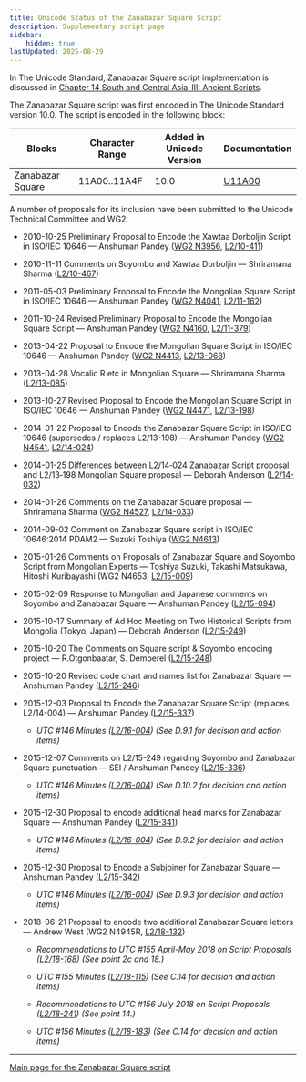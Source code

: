 ```yaml
---
title: Unicode Status of the Zanabazar Square Script
description: Supplementary script page
sidebar:
    hidden: true
lastUpdated: 2025-08-29
---
```


In The Unicode Standard, Zanabazar Square script implementation is discussed in [Chapter 14 South and Central Asia-III: Ancient Scripts](http://www.unicode.org/versions/latest/ch14.pdf).

[comment]: # (end of intro)

[comment]: # (start of blocks)

The Zanabazar Square script was first encoded in The Unicode Standard version 10.0. The script is encoded in the following block:

| Blocks | Character Range | Added in Unicode Version | Documentation |
| ------ | --------------- | ------------------------ | ------------- |
| Zanabazar Square   |  11A00..11A4F  |  10.0  |  [U11A00](http://www.unicode.org/charts/PDF/U11A00.pdf)  |

[comment]: # (end of blocks)

[comment]: # (start of chars)

[comment]: # (end of chars)

[comment]: # (start of rest)

A number of proposals for its inclusion have been submitted to the Unicode Technical Committee and WG2:

- 2010-10-25 Preliminary Proposal to Encode the Xawtaa Dorboljin Script in ISO/IEC 10646 — Anshuman Pandey ([WG2 N3956](https://www.unicode.org/wg2/docs/n3956.pdf), [L2/10-411](http://www.unicode.org/cgi-bin/GetMatchingDocs.pl?L2/10-411))

- 2010-11-11 Comments on Soyombo and Xawtaa Dorboljin — Shriramana Sharma ([L2/10-467](http://www.unicode.org/cgi-bin/GetMatchingDocs.pl?L2/10-467))

- 2011-05-03 Preliminary Proposal to Encode the Mongolian Square Script in ISO/IEC 10646 — Anshuman Pandey ([WG2 N4041](https://www.unicode.org/wg2/docs/n4041.pdf), [L2/11-162](http://www.unicode.org/cgi-bin/GetMatchingDocs.pl?L2/11-162))

- 2011-10-24 Revised Preliminary Proposal to Encode the Mongolian Square Script — Anshuman Pandey ([WG2 N4160](https://www.unicode.org/wg2/docs/n4160.pdf), [L2/11-379](http://www.unicode.org/cgi-bin/GetMatchingDocs.pl?L2/11-379))

- 2013-04-22 Proposal to Encode the Mongolian Square Script in ISO/IEC 10646 — Anshuman Pandey ([WG2 N4413](https://www.unicode.org/wg2/docs/n4413.pdf), [L2/13-068](http://www.unicode.org/cgi-bin/GetMatchingDocs.pl?L2/13-068))

- 2013-04-28 Vocalic R etc in Mongolian Square — Shriramana Sharma ([L2/13-085](http://www.unicode.org/cgi-bin/GetMatchingDocs.pl?L2/13-085))

- 2013-10-27 Revised Proposal to Encode the Mongolian Square Script in ISO/IEC 10646 — Anshuman Pandey ([WG2 N4471](https://www.unicode.org/wg2/docs/n4471.pdf), [L2/13-198](http://www.unicode.org/cgi-bin/GetMatchingDocs.pl?L2/13-198))

- 2014-01-22 Proposal to Encode the Zanabazar Square Script in ISO/IEC 10646 (supersedes / replaces L2/13-198) — Anshuman Pandey    ([WG2 N4541](https://www.unicode.org/wg2/docs/n4541.pdf), [L2/14-024](http://www.unicode.org/cgi-bin/GetMatchingDocs.pl?L2/14-024))

- 2014-01-25 Differences between L2/14‐024 Zanabazar Script proposal and L2/13‐198 Mongolian Square proposal — Deborah Anderson ([L2/14-032](http://www.unicode.org/cgi-bin/GetMatchingDocs.pl?L2/14-032))

- 2014-01-26 Comments on the Zanabazar Square proposal — Shriramana Sharma ([WG2 N4527](https://www.unicode.org/wg2/docs//n4527.pdf), [L2/14-033](http://www.unicode.org/cgi-bin/GetMatchingDocs.pl?L2/14-033))

- 2014-09-02 Comment on Zanabazar Square script in ISO/IEC 10646:2014 PDAM2 — Suzuki Toshiya ([WG2 N4613](https://www.unicode.org/wg2/docs/n4613.pdf))

- 2015-01-26 Comments on Proposals of Zanabazar Square and Soyombo Script from Mongolian Experts — Toshiya Suzuki, Takashi Matsukawa, Hitoshi Kuribayashi (WG2 N4653, [L2/15-009](http://www.unicode.org/cgi-bin/GetMatchingDocs.pl?L2/15-009))

- 2015-02-09 Response to Mongolian and Japanese comments on Soyombo and Zanabazar Square — Anshuman Pandey ([L2/15-094](http://www.unicode.org/cgi-bin/GetMatchingDocs.pl?L2/15-094))

- 2015-10-17 Summary of Ad Hoc Meeting on Two Historical Scripts from Mongolia (Tokyo, Japan) — Deborah Anderson ([L2/15-249](http://www.unicode.org/cgi-bin/GetMatchingDocs.pl?L2/15-249))

- 2015-10-20 The Comments on Square script &amp; Soyombo encoding project — R.Otgonbaatar, S. Demberel ([L2/15-248](http://www.unicode.org/cgi-bin/GetMatchingDocs.pl?L2/15-248))

- 2015-10-20 Revised code chart and names list for Zanabazar Square — Anshuman Pandey ([L2/15-246](http://www.unicode.org/cgi-bin/GetMatchingDocs.pl?L2/15-246))

- 2015-12-03 Proposal to Encode the Zanabazar Square Script (replaces L2/14-004) — Anshuman Pandey ([L2/15-337](http://www.unicode.org/cgi-bin/GetMatchingDocs.pl?L2/15-337))

  - _UTC #146 Minutes ([L2/16-004](http://www.unicode.org/cgi-bin/GetMatchingDocs.pl?L2/16-004)) (See D.9.1 for decision and action items)_

- 2015-12-07 Comments on L2/15-249 regarding Soyombo and Zanabazar Square punctuation — SEI / Anshuman Pandey ([L2/15-336](http://www.unicode.org/cgi-bin/GetMatchingDocs.pl?L2/15-336))

  - _UTC #146 Minutes ([L2/16-004](http://www.unicode.org/cgi-bin/GetMatchingDocs.pl?L2/16-004)) (See D.10.2 for decision and action items)_

- 2015-12-30 Proposal to encode additional head marks for Zanabazar Square — Anshuman Pandey ([L2/15-341](http://www.unicode.org/cgi-bin/GetMatchingDocs.pl?L2/15-341))

  - _UTC #146 Minutes ([L2/16-004](http://www.unicode.org/cgi-bin/GetMatchingDocs.pl?L2/16-004)) (See D.9.2 for decision and action items)_

- 2015-12-30 Proposal to Encode a Subjoiner for Zanabazar Square — Anshuman Pandey ([L2/15-342](http://www.unicode.org/cgi-bin/GetMatchingDocs.pl?L2/15-342))

  - _UTC #146 Minutes ([L2/16-004](http://www.unicode.org/cgi-bin/GetMatchingDocs.pl?L2/16-004)) (See D.9.3 for decision and action items)_

- 2018-06-21 Proposal to encode two additional Zanabazar Square letters — Andrew West (WG2 N4945R, [L2/18-132](http://www.unicode.org/cgi-bin/GetMatchingDocs.pl?L2/18-132))

  - _Recommendations to UTC #155 April-May 2018 on Script Proposals ([L2/18-168](http://www.unicode.org/L2/L2018/18168-script-rec.pdf)) (See point 2c and 18.)_

  - _UTC #155 Minutes ([L2/18-115](http://www.unicode.org/L2/L2018/18115.htm)) (See C.14 for decision and action items)_

  - _Recommendations to UTC #156 July 2018 on Script Proposals ([L2/18-241](http://www.unicode.org/L2/L2018/18241-script-ad-hoc.pdf)) (See point 14.)_

  - _UTC #156 Minutes ([L2/18-183](http://www.unicode.org/L2/L2018/18183.htm)) (See C.14 for decision and action items)_



<hr/>

[Main page for the Zanabazar Square script](/scrlang/scripts/zanb)

